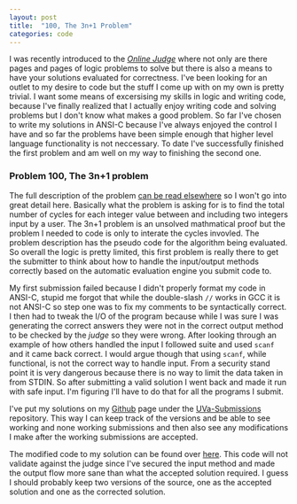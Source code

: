 ```yaml
---
layout: post
title:  "100, The 3n+1 Problem"
categories: code
---
```

I was recently introduced to the [*Online Judge*](http://uva.onlinejudge.org/) where not only are there pages and pages of logic problems to solve but there is also a means to have your solutions evaluated for correctness. I've been looking for an outlet to my desire to code but the stuff I come up with on my own is pretty trivial. I want some means of excersising my skills in logic and writing code, because I've finally realized that I actually enjoy writing code and solving problems but I don't know what makes a good problem.<!-- more --> So far I've chosen to write my solutions in ANSI-C because I've always enjoyed the control I have and so far the problems have been simple enough that higher level language functionality is not neccessary. To date I've successfully finished the first problem and am well on my way to finishing the second one.

### Problem 100, The 3n+1 problem
The full description of the problem [can be read elsewhere](http://uva.onlinejudge.org/index.php?option=com_onlinejudge&Itemid=8&category=3&page=show_problem&problem=36) so I won't go into great detail here. Basically what the problem is asking for is to find the total number of cycles for each integer value between and including two integers input by a user. The 3n+1 problem is an unsolved mathmatical proof but the problem I needed to code is only to interate the cycles invovled. The problem description has the pseudo code for the algorithm being evaluated. So overall the logic is pretty limited, this first problem is really there to get the submitter to think about how to handle the input/output methods correctly based on the automatic evaluation engine you submit code to.

My first submission failed because I didn't properly format my code in ANSI-C, stupid me forgot that while the double-slash `//` works in GCC it is not ANSI-C so step one was to fix my comments to be syntactically correct. I then had to tweak the I/O of the program because while I was sure I was generating the correct answers they were not in the correct output method to be checked by the *judge* so they were wrong. After looking through an example of how others handled the input I followed suite and used `scanf` and it came back correct. I would argue though that using `scanf`, while functional, is not the correct way to handle input. From a security stand point it is very dangerous because there is no way to limit the data taken in from STDIN. So after submitting a valid solution I went back and made it run with safe input. I'm figuring I'll have to do that for all the programs I submit.

I've put my solutions on my [Github](https://github.com/taddevries) page under the [UVa-Submissions](https://github.com/taddevries/UVa-Submissions) repository. This way I can keep track of the versions and be able to see working and none working submissions and then also see any modifications I make after the working submissions are accepted.

The modified code to my solution can be found over [here](https://github.com/taddevries/UVa-Submissions/blob/master/100-3n%2B1_Problem/prog100.c). This code will not validate against the judge since I've secured the input method and made the output flow more sane than what the accepted solution required. I guess I should probably keep two versions of the source, one as the accepted solution and one as the corrected solution.
